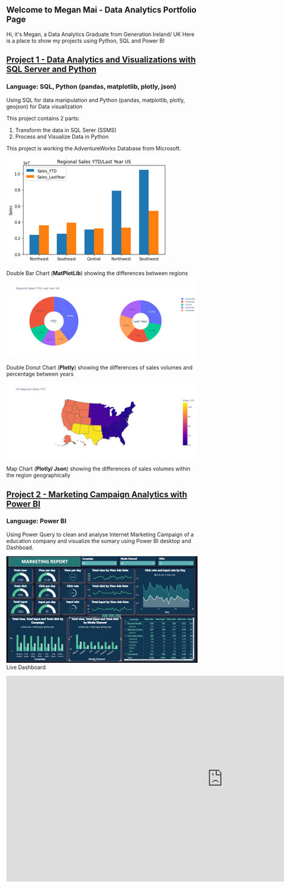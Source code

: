 
## Welcome to Megan Mai - Data Analytics Portfolio Page
Hi, it's Megan, a Data Analytics Graduate from Generation Ireland/ UK
Here is a place to show my projects using Python, SQL and Power BI

## **[Project 1 - Data Analytics and Visualizations with SQL Server and Python](https://github.com/MeganMai/Data-analytics-and-visutalization-with-SQL-and-Python)**
### Language: SQL, Python (pandas, matplotlib, plotly, json)
Using SQL for data manipulation and Python (pandas, matplotlib, plotly, geojson) for Data visualization

This project contains 2 parts:

1. Transform the data in SQL Serer (SSMS)
2. Process and Visualize Data in Python

This project is working the AdventureWorks Database from Microsoft.

![](images/Double_Bar_Chart.png)

Double Bar Chart (**MatPlotLib**) showing the differences between regions

![](images/Q1.%20RegSales_DPieChart_Megan.png)

Double Donut Chart (**Plotly**) showing the differences of sales volumes and percentage between years

![](images/Q1.Mapplot_RegSalesYTD_Megan.png)

Map Chart (**Plotly/ Json**) showing the differences of sales volumes within the region geographically

## **[Project 2 - Marketing Campaign Analytics with Power BI](https://github.com/MeganMai/Matketing-Campaign-Analytics)**
### Language: Power BI
Using Power Query to clean and analyse Internet Marketing Campaign of a education company and visualize the sumary using Power BI desktop and Dashboad.

![](images/Capture.PNG)
Live Dashboard
<iframe title="Nghia Mai_Captone Project 1_V2_July" width="1140" height="541.25" src="https://app.powerbi.com/reportEmbed?reportId=90d0c425-e190-4abf-883e-1f08c8a98b83&autoAuth=true&ctid=41ab42a9-381b-48cf-8a85-720464922976&config=eyJjbHVzdGVyVXJsIjoiaHR0cHM6Ly93YWJpLXNvdXRoLWVhc3QtYXNpYS1iLXByaW1hcnktcmVkaXJlY3QuYW5hbHlzaXMud2luZG93cy5uZXQvIn0%3D" frameborder="0" allowFullScreen="true"></iframe>


